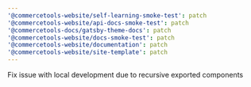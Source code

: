 ```yaml
---
'@commercetools-website/self-learning-smoke-test': patch
'@commercetools-website/api-docs-smoke-test': patch
'@commercetools-docs/gatsby-theme-docs': patch
'@commercetools-website/docs-smoke-test': patch
'@commercetools-website/documentation': patch
'@commercetools-website/site-template': patch
---
```


Fix issue with local development due to recursive exported components
